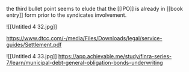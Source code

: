 the third bullet point seems to elude that the [[IPO]] is already in [[book entry]] form prior to the syndicates involvement.

![[Untitled 4 32.jpg]]

https://www.dtcc.com/-/media/Files/Downloads/legal/service-guides/Settlement.pdf

![[Untitled 4 33.jpg]]
https://app.achievable.me/study/finra-series-7/learn/municipal-debt-general-obligation-bonds-underwriting
